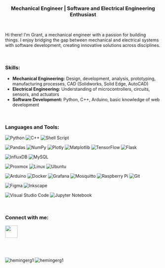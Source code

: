 
<h3 align="center">Mechanical Engineer | Software and Electrical Engineering Enthusiast</h3><br>

Hi there! I'm Grant, a mechanical engineer with a passion for building things. I enjoy bridging the gap between mechanical and electrical systems with software development, creating innovative solutions across disciplines.

<br>  

### Skills:
- **Mechanical Engineering:**  Design, development, analysis, prototyping, manufacturing processes, CAD (Solidworks, Solid Edge, AutoCAD)
- **Electrical Engineering:**  Understanding of microcontrollers, circuits, sensors, and actuators  
- **Software Development:**  Python, C++, Arduino, basic knowledge of web development

<br>  

### Languages and Tools:
<!-- https://github.com/Ileriayo/markdown-badges | https://github.com/danmadeira/simple-icon-badges -->
<!-- Languages -->
![Python](https://img.shields.io/badge/python-3670A0?style=for-the-badge&logo=python&logoColor=ffdd54)
![C++](https://img.shields.io/badge/c++-%2300599C.svg?style=for-the-badge&logo=c%2B%2B&logoColor=white)
![Shell Script](https://img.shields.io/badge/shell_script-%23121011.svg?style=for-the-badge&logo=gnu-bash&logoColor=white)
<!--
![CSS3](https://img.shields.io/badge/css3-%231572B6.svg?style=for-the-badge&logo=css3&logoColor=white)
![HTML5](https://img.shields.io/badge/html5-%23E34F26.svg?style=for-the-badge&logo=html5&logoColor=white)
-->

<!-- frameworks, platforms, libraries -->
![Pandas](https://img.shields.io/badge/pandas-%23150458.svg?style=for-the-badge&logo=pandas&logoColor=white)
![NumPy](https://img.shields.io/badge/numpy-%23013243.svg?style=for-the-badge&logo=numpy&logoColor=white)
![Plotly](https://img.shields.io/badge/Plotly-%233F4F75.svg?style=for-the-badge&logo=plotly&logoColor=white)
![Matplotlib](https://img.shields.io/badge/Matplotlib-%23ffffff.svg?style=for-the-badge&logo=Matplotlib&logoColor=black)
![TensorFlow](https://img.shields.io/badge/TensorFlow-%23FF6F00.svg?style=for-the-badge&logo=TensorFlow&logoColor=white)
![Flask](https://img.shields.io/badge/flask-%23000.svg?style=for-the-badge&logo=flask&logoColor=white)

<!-- databases -->
![InfluxDB](https://img.shields.io/badge/InfluxDB-22ADF6?style=for-the-badge&logo=InfluxDB&logoColor=white)
![MySQL](https://img.shields.io/badge/mysql-%2300f.svg?style=for-the-badge&logo=mysql&logoColor=white)

<!-- OS -->
![Proxmox](https://img.shields.io/badge/proxmox-%23E57000.svg?&style=for-the-badge&logo=proxmox&logoColor=white)
![Linux](https://img.shields.io/badge/Linux-FCC624?style=for-the-badge&logo=linux&logoColor=black)
![Ubuntu](https://img.shields.io/badge/Ubuntu-E95420?style=for-the-badge&logo=ubuntu&logoColor=white)

<!-- Other -->
![Arduino](https://img.shields.io/badge/-Arduino-00979D?style=for-the-badge&logo=Arduino&logoColor=white)
![Docker](https://img.shields.io/badge/docker-%230db7ed.svg?style=for-the-badge&logo=docker&logoColor=white)
![Grafana](https://img.shields.io/badge/grafana-%23F46800.svg?style=for-the-badge&logo=grafana&logoColor=white)
![Mosquitto](https://img.shields.io/badge/mosquitto-%233C5280.svg?style=for-the-badge&logo=eclipsemosquitto&logoColor=white)
![Raspberry Pi](https://img.shields.io/badge/-RaspberryPi-C51A4A?style=for-the-badge&logo=Raspberry-Pi)
![Git](https://img.shields.io/badge/git-%23F05033.svg?style=for-the-badge&logo=git&logoColor=white)

<!-- design -->
![Figma](https://img.shields.io/badge/figma-%23F24E1E.svg?style=for-the-badge&logo=figma&logoColor=white)
![Inkscape](https://img.shields.io/badge/Inkscape-e0e0e0?style=for-the-badge&logo=inkscape&logoColor=080A13)

<!-- IDE -->
![Visual Studio Code](https://img.shields.io/badge/Visual%20Studio%20Code-0078d7.svg?style=for-the-badge&logo=visual-studio-code&logoColor=white)
![Jupyter Notebook](https://img.shields.io/badge/jupyter-%23F37626.svg?&style=for-the-badge&logo=jupyter&logoColor=white)

<br>  

### Connect with me:
<a href="https://linkedin.com/in/grant-heminger"><img src="https://www.vectorlogo.zone/logos/linkedin/linkedin-icon.svg" width="40" height="40"/></a>


<br>  
<br>  
<p>
  <img align="center" src="https://github-readme-stats.vercel.app/api/top-langs?username=hemingerg1&show_icons=true&locale=en&layout=compact" alt="hemingerg1" />
  <img align="center" src="https://github-readme-streak-stats.herokuapp.com/?user=hemingerg1&" alt="hemingerg1" />
</p>


